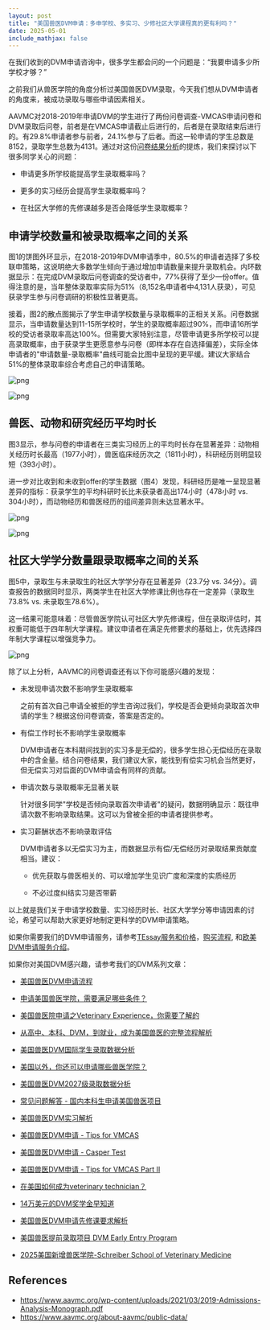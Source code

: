 ```yaml
---
layout: post
title: "美国兽医DVM申请：多申学校、多实习、少修社区大学课程真的更有利吗？"
date: 2025-05-01
include_mathjax: false
---
```


在我们收到的DVM申请咨询中，很多学生都会问的一个问题是：“我要申请多少所学校才够？”

之前我们从兽医学院的角度分析过美国兽医DVM录取，今天我们想从DVM申请者的角度来，被成功录取与哪些申请因素相关。

AAVMC对2018-2019年申请DVM的学生进行了两份问卷调查-VMCAS申请问卷和DVM录取后问卷，前者是在VMCAS申请截止后进行的，后者是在录取结束后进行的。有29.8%申请者参与前者，24.1%参与了后者。而这一轮申请的学生总数是8152，录取学生总数为4131。通过对这份[问卷结果分析]((https://www.aavmc.org/wp-content/uploads/2021/03/2019-Admissions-Analysis-Monograph.pdf))的提炼，我们来探讨以下很多同学关心的问题：

+ 申请更多所学校能提高学生录取概率吗？
  
+ 更多的实习经历会提高学生录取概率吗？

+ 在社区大学修的先修课越多是否会降低学生录取概率？

## 申请学校数量和被录取概率之间的关系 ##

图1的饼图外环显示，在2018-2019年DVM申请季中，80.5%的申请者选择了多校联申策略，这说明绝大多数学生倾向于通过增加申请数量来提升录取机会。内环数据显示：在完成DVM录取后问卷调查的受访者中，77%获得了至少一份offer。值得注意的是，当年整体录取率实际为51%（8,152名申请者中4,131人获录），可见获录学生参与问卷调研的积极性显著更高。

接着，图2的散点图揭示了学生申请学校数量与录取概率的正相关关系。问卷数据显示，当申请数量达到11-15所学校时，学生的录取概率超过90%，而申请16所学校的受访者录取率高达100%。但需要大家特别注意，尽管申请更多所学校可以提高录取概率，由于获录学生更愿意参与问卷（即样本存在自选择偏差），实际全体申请者的"申请数量-录取概率"曲线可能会比图中呈现的更平缓。建议大家结合51%的整体录取率综合考虑自己的申请策略。



    
![png](/assets/images/2025-05-01-dvm-applicant-survey_files/2025-05-01-dvm-applicant-survey_4_0.png)
    



    
![png](/assets/images/2025-05-01-dvm-applicant-survey_files/2025-05-01-dvm-applicant-survey_5_0.png)
    


## 兽医、动物和研究经历平均时长 ##

图3显示，参与问卷的申请者在三类实习经历上的平均时长存在显著差异：动物相关经历时长最高（1977小时），兽医临床经历次之（1811小时），科研经历则明显较短（393小时）。

进一步对比收到和未收到offer的学生数据（图4）发现，科研经历是唯一呈现显著差异的指标：获录学生的平均科研时长比未获录者高出174小时（478小时 vs. 304小时），而动物经历和兽医经历的组间差异则未达显著水平。


    
![png](/assets/images/2025-05-01-dvm-applicant-survey_files/2025-05-01-dvm-applicant-survey_7_0.png)
    



    
![png](/assets/images/2025-05-01-dvm-applicant-survey_files/2025-05-01-dvm-applicant-survey_8_0.png)
    


## 社区大学学分数量跟录取概率之间的关系 ##

图5中，录取生与未录取生的社区大学学分存在显著差异（23.7分 vs. 34分）。调查报告的数据同时显示，两类学生在社区大学修课比例也存在一定差异（录取生73.8% vs. 未录取生78.6%）。

这一结果可能意味着：尽管兽医学院认可社区大学先修课程，但在录取评估时，其权重可能低于四年制大学课程。建议申请者在满足先修要求的基础上，优先选择四年制大学课程以增强竞争力。


    
![png](/assets/images/2025-05-01-dvm-applicant-survey_files/2025-05-01-dvm-applicant-survey_10_0.png)
    


除了以上分析，AAVMC的问卷调查还有以下你可能感兴趣的发现：

+ 未发现申请次数不影响学生录取概率

  之前有首次自己申请全被拒的学生咨询过我们，学校是否会更倾向录取首次申请的学生？根据这份问卷调查，答案是否定的。

+ 有偿工作时长不影响学生录取概率

  DVM申请者在本科期间找到的实习多是无偿的，很多学生担心无偿经历在录取中的含金量。结合问卷结果，我们建议大家，能找到有偿实习机会当然更好，但无偿实习对后面的DVM申请会有同样的贡献。

+ 申请次数与录取概率无显著关联

  针对很多同学"学校是否倾向录取首次申请者"的疑问，数据明确显示：既往申请次数不影响录取结果。这可以为曾被全拒的申请者提供参考。

+ 实习薪酬状态不影响录取评估

  DVM申请者多以无偿实习为主，而数据显示有偿/无偿经历对录取结果贡献度相当。建议：
    
  + 优先获取与兽医相关的、可以增加学生见识广度和深度的实质经历
    
  + 不必过度纠结实习是否带薪

以上就是我们关于申请学校数量、实习经历时长、社区大学学分等申请因素的讨论，希望可以帮助大家更好地制定更科学的DVM申请策略。

如果你需要我们的DVM申请服务，请参考[TEssay服务和价格](https://tessay.org/blog/2024/04/02/faq)，[购买流程](https://tessay.org/blog/2024/04/10/contact-form), 和[欧美DVM申请服务介绍](https://tessay.org/blog/2024/05/29/intro-to-dvm-application-service)。


如果你对美国DVM感兴趣，请参考我们的DVM系列文章：

+ [美国兽医DVM申请流程](https://www.tessay.org/blog/2018/10/05/vmcas)

+ [申请美国兽医学院，需要满足哪些条件？](https://www.tessay.org/blog/2020/12/29/dvm-application)

+ [美国兽医院申请之Veterinary Experience，你需要了解的](https://www.tessay.org/blog/2022/04/18/veterinary-experience)

+ [从高中、本科、DVM，到就业，成为美国兽医的完整流程解析](https://www.tessay.org/blog/2023/03/20/dvm-whole-process)

+ [美国兽医DVM国际学生录取数据分析](https://tessay.org/blog/2022/11/28/dvm-international-admission-analytics)

+ [美国以外，你还可以申请哪些兽医学院？](https://tessay.org/blog/2023/07/18/vet-schools-outside-of-america)

+ [美国兽医DVM2027级录取数据分析](https://tessay.org/blog/2023/08/01/2027-DVM-Admission-Analytics)

+ [常见问题解答 - 国内本科生申请美国兽医项目](https://tessay.org/blog/2023/04/09/dvm-foreign-applicants-faq)

+ [美国兽医DVM实习解析](https://tessay.org/blog/2023/11/01/post-dvm-analytics)

+ [美国兽医DVM申请 - Tips for VMCAS](https://tessay.org/blog/2024/07/07/dvm-vmcas-tips)

+ [美国兽医DVM申请 - Casper Test](https://tessay.org/blog/2024/07/14/casper-test-for-dvm)

+ [美国兽医DVM申请 - Tips for VMCAS Part II](https://tessay.org/blog/2024/08/04/vmcas-part-ii)

+ [在美国如何成为veterinary technician？](https://tessay.org/blog/2024/09/11/how-to-become-a-certified-vet-tech)

+ [14万美元的DVM奖学金早知道](https://tessay.org/blog/2024/12/01/intro-to-veterinary-student-scholarship)

+ [美国兽医DVM申请先修课要求解析](https://tessay.org/blog/2025/01/10/dvm-admissions-prerequisites)

+ [美国兽医提前录取项目 DVM Early Entry Program](https://tessay.org/blog/2025/02/10/dvm-early-entry-programs)

+ [2025美国新增兽医学院-Schreiber School of Veterinary Medicine](https://tessay.org/blog/2025/04/01/dvm-schreiber-school-application)

## References ##

+ https://www.aavmc.org/wp-content/uploads/2021/03/2019-Admissions-Analysis-Monograph.pdf
+ https://www.aavmc.org/about-aavmc/public-data/
